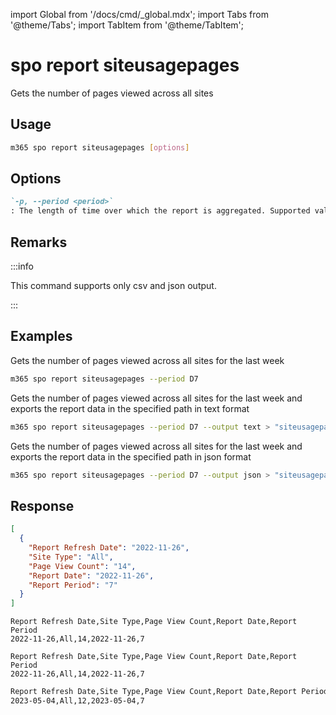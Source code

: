<!-- DISCLAIMER: All secrets, passwords, and sensitive values in this document are examples only and not real credentials. -->
import Global from '/docs/cmd/_global.mdx';
import Tabs from '@theme/Tabs';
import TabItem from '@theme/TabItem';

# spo report siteusagepages

Gets the number of pages viewed across all sites

## Usage

```sh
m365 spo report siteusagepages [options]
```

## Options

```md definition-list
`-p, --period <period>`
: The length of time over which the report is aggregated. Supported values `D7`, `D30`, `D90`, `D180`.
```

<Global />

## Remarks

:::info

This command supports only csv and json output.

:::

## Examples

Gets the number of pages viewed across all sites for the last week

```sh
m365 spo report siteusagepages --period D7
```

Gets the number of pages viewed across all sites for the last week and exports the report data in the specified path in text format

```sh
m365 spo report siteusagepages --period D7 --output text > "siteusagepages.txt"
```

Gets the number of pages viewed across all sites for the last week and exports the report data in the specified path in json format

```sh
m365 spo report siteusagepages --period D7 --output json > "siteusagepages.json"
```

## Response

<Tabs>
  <TabItem value="JSON">

  ```json
  [
    {
      "Report Refresh Date": "2022-11-26",
      "Site Type": "All",
      "Page View Count": "14",
      "Report Date": "2022-11-26",
      "Report Period": "7"
    }
  ]
  ```

  </TabItem>
  <TabItem value="Text">

  ```text
  Report Refresh Date,Site Type,Page View Count,Report Date,Report Period
  2022-11-26,All,14,2022-11-26,7
  ```

  </TabItem>
  <TabItem value="CSV">

  ```csv
  Report Refresh Date,Site Type,Page View Count,Report Date,Report Period
  2022-11-26,All,14,2022-11-26,7
  ```

  </TabItem>
  <TabItem value="Markdown">

  ```md
  Report Refresh Date,Site Type,Page View Count,Report Date,Report Period
  2023-05-04,All,12,2023-05-04,7
  ```

  </TabItem>
</Tabs>
